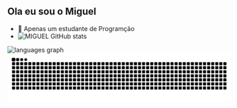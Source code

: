 ## Ola eu sou o Miguel
- 🌱 Apenas um estudante de Programção
- 
  ![MIGUEL GitHub stats](https://github-readme-stats.vercel.app/api?username=miguelmt00&show_icons=true&theme=tokyonight)
 <img src="https://github-readme-stats.vercel.app/api/top-langs?  username=miguelmt00&locale=en&hide_title=false&layout=compact&card_width=320&langs_count=5&theme=tokyonight&hide_border=false&order=2" height="150" alt="languages graph"  />

  <picture>
<source media="(prefers-color-scheme: dark)" srcset="https://raw.githubusercontent.com/miguelmt00/miguelmt00/output/github-contribution-grid-snake-dark.svg">
<source media="(prefers-color-scheme: light)" srcset="https://raw.githubusercontent.com/miguelmt00/miguelmt00/output/github-contribution-grid-snake.svg">
<img alt="github contribution grid snake animation" src="https://raw.githubusercontent.com/miguelmt00/miguelmt00/output/github-contribution-grid-snake.svg">
</picture>
<br><br>
  
